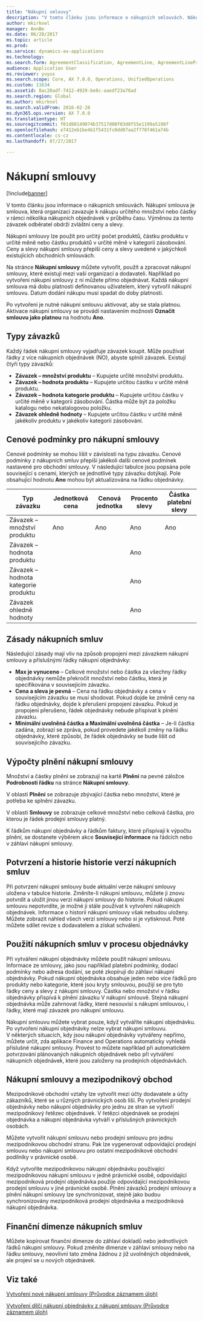 ```yaml
---
title: "Nákupní smlouvy"
description: "V tomto článku jsou informace o nákupních smlouvách. Nákupní smlouva je smlouva, která organizaci zavazuje k nákupu určitého množství nebo částky v rámci několika nákupních objednávek v průběhu času. Výměnou za tento závazek odběratel obdrží zvláštní ceny a slevy."
author: mkirknel
manager: AnnBe
ms.date: 06/20/2017
ms.topic: article
ms.prod: 
ms.service: dynamics-ax-applications
ms.technology: 
ms.search.form: AgreementClassification, AgreementLine, AgreementLinePrompt, PurchAgreement, PurchAgreementCreate, PurchAgreementGenerateReleaseOrder, PurchAgreementHistory, PurchAgreementInvoiceJournal
audience: Application User
ms.reviewer: yuyus
ms.search.scope: Core, AX 7.0.0, Operations, UnifiedOperations
ms.custom: 11634
ms.assetid: 8ac20adf-7412-4929-be8c-aaedf23a76ad
ms.search.region: Global
ms.author: mkirknel
ms.search.validFrom: 2016-02-28
ms.dyn365.ops.version: AX 7.0.0
ms.translationtype: HT
ms.sourcegitcommit: f01d88149074b37517d00f03d8f55e1199a5198f
ms.openlocfilehash: e7412eb1be4b1f5431fc0dd07aa2f778f461a74b
ms.contentlocale: cs-cz
ms.lasthandoff: 07/27/2017

---
```


# <a name="purchase-agreements"></a>Nákupní smlouvy

[!include[banner](../includes/banner.md)]


V tomto článku jsou informace o nákupních smlouvách. Nákupní smlouva je smlouva, která organizaci zavazuje k nákupu určitého množství nebo částky v rámci několika nákupních objednávek v průběhu času. Výměnou za tento závazek odběratel obdrží zvláštní ceny a slevy. 

Nákupní smlouvy lze použít pro určitý počet produktů, částku produktu v určité měně nebo částku produktů v určité měně v kategorii zásobování. Ceny a slevy nákupní smlouvy přepíší ceny a slevy uvedené v jakýchkoli existujících obchodních smlouvách.  

Na stránce **Nákupní smlouvy** můžete vytvořit, použít a zpracovat nákupní smlouvy, které existují mezi vaší organizací a dodavateli. Například po vytvoření nákupní smlouvy z ní můžete přímo objednávat. Každá nákupní smlouva má dobu platnosti definovanou uživatelem, který vytvořil nákupní smlouvu. Datum dodání nákupu musí spadat do doby platnosti.  

Po vytvoření je nutné nákupní smlouvu aktivovat, aby se stala platnou. Aktivace nákupní smlouvy se provádí nastavením možnosti **Označit smlouvu jako platnou** na hodnotu **Ano**.

## <a name="commitment-types"></a>Typy závazků
Každý řádek nákupní smlouvy vyjadřuje závazek koupit. Může používat řádky z více nákupních objednávek (NO), abyste splnili závazek. Existují čtyři typy závazků:

-   **Závazek – množství produktu** – Kupujete určité množství produktu.
-   **Závazek – hodnota produktu** – Kupujete určitou částku v určité měně produktu.
-   **Závazek – hodnota kategorie produktu** – Kupujete určitou částku v určité měně v kategorii zásobování. Částka může být za položku katalogu nebo nekatalogovou položku.
-   **Závazek ohledně hodnoty** – Kupujete určitou částku v určité měně jakékoliv produktu v jakékoliv kategorii zásobování.

## <a name="pricing-terms-for-purchase-agreements"></a>Cenové podmínky pro nákupní smlouvy
Cenové podmínky se mohou lišit v závislosti na typu závazku. Cenové podmínky z nákupních smluv přepíší jakékoli další cenové podmínek nastavené pro obchodní smlouvy. V následující tabulce jsou popsána pole související s cenami, kterých se jednotlivé typy závazku dotýkají. Pole obsahující hodnotu **Ano** mohou být aktualizována na řádku objednávky.

| Typ závazku                   | Jednotková cena | Cenová jednotka | Procento slevy | Částka platební slevy |
|-----------------------------------|------------|------------|------------------|----------------------|
| Závazek – množství produktu       | Ano        | Ano        | Ano              | Ano                  |
| Závazek – hodnota produktu          |            |            | Ano              |                      |
| Závazek – hodnota kategorie produktu |            |            | Ano              |                      |
| Závazek ohledně hodnoty                  |            |            | Ano              |                      |

## <a name="policies-for-purchase-agreements"></a>Zásady nákupních smluv
Následující zásady mají vliv na způsob propojení mezi závazkem nákupní smlouvy a příslušnými řádky nákupní objednávky:

-   **Max je vynuceno** – Celkové množství nebo částka za všechny řádky objednávky nemůže překročit množství nebo částku, která je specifikována v souvisejícím závazku.
-   **Cena a sleva je pevná** – Cena na řádku objednávky a cena v souvisejícím závazku se musí shodovat. Pokud dojde ke změně ceny na řádku objednávky, dojde k přerušení propojení závazku. Pokud je propojení přerušeno, řádek objednávky nebude přispívat k plnění závazku.
-   **Minimální uvolněná částka a Maximální uvolněná částka** – Je-li částka zadána, zobrazí se zpráva, pokud provedete jakékoli změny na řádku objednávky, které způsobí, že řádek objednávky se bude lišit od souvisejícího závazku.

## <a name="fulfillment-calculations-for-purchase-agreements"></a>Výpočty plnění nákupní smlouvy
Množství a částky plnění se zobrazují na kartě **Plnění** na pevné záložce **Podrobnosti řádku** na stránce **Nákupní smlouvy**.  

V oblasti **Plnění** se zobrazuje zbývající částka nebo množství, které je potřeba ke splnění závazku.  

V oblasti **Smlouvy** se zobrazuje celkové množství nebo celková částka, pro kterou je řádek prodejní smlouvy platný.  

K řádkům nákupní objednávky a řádkům faktury, které přispívají k výpočtu plnění, se dostanete výběrem akce **Související informace** na řádcích nebo v záhlaví nákupní smlouvy.

## <a name="confirmations-and-version-history-for-purchase-agreements"></a>Potvrzení a historie historie verzí nákupních smluv
Při potvrzení nákupní smlouvy bude aktuální verze nákupní smlouvy uložena v tabulce historie. Změníte-li nákupní smlouvu, můžete ji znovu potvrdit a uložit jinou verzi nákupní smlouvy do historie. Pokud nákupní smlouvu nepotvrdíte, je možné ji stále používat k vytvoření nákupních objednávek. Informace o historii nákupní smlouvy však nebudou uloženy. Můžete zobrazit náhled všech verzí smlouvy nebo si je vytisknout. Poté můžete sdílet revize s dodavatelem a získat schválení.

## <a name="applying-purchase-agreements-in-the-ordering-process"></a>Použití nákupních smluv v procesu objednávky
Při vytváření nákupní objednávky můžete použít nákupní smlouvu. Informace ze smlouvy, jako jsou například platební podmínky, dodací podmínky nebo adresa dodání, se poté zkopírují do záhlaví nákupní objednávky. Pokud nákupní objednávka obsahuje jeden nebo více řádků pro produkty nebo kategorie, které jsou kryty smlouvou, použijí se pro tyto řádky ceny a slevy z nákupní smlouvy. Částka nebo množství v řádku objednávky přispívá k plnění závazku V nákupní smlouvě. Stejná nákupní objednávka může zahrnovat řádky, které nesouvisí s nákupní smlouvou, i řádky, které mají závazek pro nákupní smlouvu.  

Nákupní smlouvu můžete vybrat pouze, když vytváříte nákupní objednávku. Po vytvoření nákupní objednávky nelze vybrat nákupní smlouvu.  
V některých situacích, kdy jsou nákupní objednávky vytvářeny nepřímo, můžete určit, zda aplikace Finance and Operations automaticky vyhledá příslušné nákupní smlouvy. Provést to můžete například při automatickém potvrzování plánovaných nákupních objednávek nebo při vytváření nákupních objednávek, které jsou založeny na prodejních objednávkách.

## <a name="purchase-agreements-and-intercompany-trade"></a>Nákupní smlouvy a mezipodnikový obchod
Mezipodnikové obchodní vztahy lze vytvořit mezi účty dodavatele a účty zákazníků, které se u různých právnických osob liší. Po vytvoření prodejní objednávky nebo nákupní objednávky pro jednu ze stran se vytvoří mezipodnikový řetězec objednávek. V řetězci objednávek se prodejní objednávka a nákupní objednávka vytváří v příslušných právnických osobách.  

Můžete vytvořit nákupní smlouvu nebo prodejní smlouvu pro jednu mezipodnikovou obchodní stranu. Pak lze vygenerovat odpovídající prodejní smlouvu nebo nákupní smlouvu pro ostatní mezipodnikové obchodní podílníky v právnické osobě.  

Když vytvoříte mezipodnikovou nákupní objednávku používající mezipodnikovou nákupní smlouvu v jedné právnické osobě, odpovídající mezipodniková prodejní objednávka použije odpovídající mezipodnikovou prodejní smlouvu v jiné právnické osobě. Plnění závazků prodejní smlouvy a plnění nákupní smlouvy lze synchronizovat, stejně jako budou synchronizovány mezipodniková prodejní objednávka a mezipodniková nákupní objednávka.

## <a name="financial-dimensions-on-purchase-agreements"></a>Finanční dimenze nákupních smluv
Můžete kopírovat finanční dimenze do záhlaví dokladů nebo jednotlivých řádků nákupní smlouvy. Pokud změníte dimenze v záhlaví smlouvy nebo na řádku smlouvy, neovlivní tato změna žádnou z již uvolněných objednávek, ale projeví se u nových objednávek.

<a name="see-also"></a>Viz také
--------

[Vytvoření nové nákupní smlouvy (Průvodce záznamem úloh)](/dynamics365/unified-operations/supply-chain/procurement/tasks/create-purchase-agreement)

[Vytvoření dílčí nákupní objednávky z nákupní smlouvy (Průvodce záznamem úloh)](/dynamics365/unified-operations/supply-chain/procurement/tasks/create-purchase-release-order-purchase-agreement)





